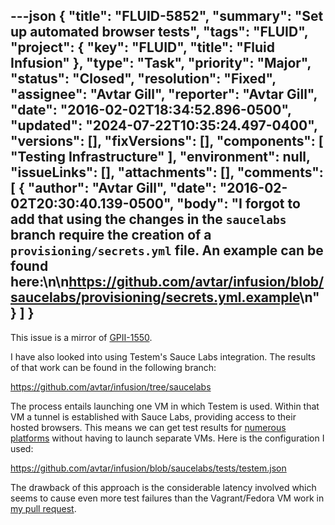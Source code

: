 ---json
{
  "title": "FLUID-5852",
  "summary": "Set up automated browser tests",
  "tags": "FLUID",
  "project": {
    "key": "FLUID",
    "title": "Fluid Infusion"
  },
  "type": "Task",
  "priority": "Major",
  "status": "Closed",
  "resolution": "Fixed",
  "assignee": "Avtar Gill",
  "reporter": "Avtar Gill",
  "date": "2016-02-02T18:34:52.896-0500",
  "updated": "2024-07-22T10:35:24.497-0400",
  "versions": [],
  "fixVersions": [],
  "components": [
    "Testing Infrastructure"
  ],
  "environment": null,
  "issueLinks": [],
  "attachments": [],
  "comments": [
    {
      "author": "Avtar Gill",
      "date": "2016-02-02T20:30:40.139-0500",
      "body": "I forgot to add that using the changes in the `saucelabs` branch require the creation of a `provisioning/secrets.yml` file. An example can be found here:\n\n<https://github.com/avtar/infusion/blob/saucelabs/provisioning/secrets.yml.example>\n"
    }
  ]
}
---
This issue is a mirror of [GPII-1550](https://issues.gpii.net/browse/GPII-1550).

I have also looked into using Testem's Sauce Labs integration. The results of that work can be found in the following branch:

<https://github.com/avtar/infusion/tree/saucelabs>

The process entails launching one VM in which Testem is used. Within that VM a tunnel is established with Sauce Labs, providing access to their hosted browsers. This means we can get test results for [numerous platforms](https://saucelabs.com/platforms/) without having to launch separate VMs. Here is the configuration I used:

<https://github.com/avtar/infusion/blob/saucelabs/tests/testem.json>

The drawback of this approach is the considerable latency involved which seems to cause even more test failures than the Vagrant/Fedora VM work in [my pull request](https://github.com/fluid-project/infusion/pull/664).

        